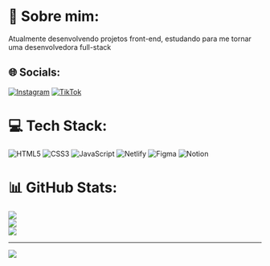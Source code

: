 # 💫 Sobre mim:
Atualmente desenvolvendo projetos front-end, estudando para me tornar uma desenvolvedora full-stack<br>


## 🌐 Socials:
[![Instagram](https://img.shields.io/badge/Instagram-%23E4405F.svg?logo=Instagram&logoColor=white)](https://instagram.com/encantadoradecodigo) [![TikTok](https://img.shields.io/badge/TikTok-%23000000.svg?logo=TikTok&logoColor=white)](https://tiktok.com/@encantadoradecodigo) 

# 💻 Tech Stack:
![HTML5](https://img.shields.io/badge/html5-%23E34F26.svg?style=for-the-badge&logo=html5&logoColor=white) ![CSS3](https://img.shields.io/badge/css3-%231572B6.svg?style=for-the-badge&logo=css3&logoColor=white) ![JavaScript](https://img.shields.io/badge/javascript-%23323330.svg?style=for-the-badge&logo=javascript&logoColor=%23F7DF1E) ![Netlify](https://img.shields.io/badge/netlify-%23000000.svg?style=for-the-badge&logo=netlify&logoColor=#00C7B7) ![Figma](https://img.shields.io/badge/figma-%23F24E1E.svg?style=for-the-badge&logo=figma&logoColor=white) ![Notion](https://img.shields.io/badge/Notion-%23000000.svg?style=for-the-badge&logo=notion&logoColor=white)
# 📊 GitHub Stats:
![](https://github-readme-stats.vercel.app/api?username=DhabiaRamos&theme=dark&hide_border=false&include_all_commits=false&count_private=false)<br/>
![](https://github-readme-streak-stats.herokuapp.com/?user=DhabiaRamos&theme=dark&hide_border=false)<br/>
![](https://github-readme-stats.vercel.app/api/top-langs/?username=DhabiaRamos&theme=dark&hide_border=false&include_all_commits=false&count_private=false&layout=compact)

---
[![](https://visitcount.itsvg.in/api?id=DhabiaRamos&icon=2&color=5)](https://visitcount.itsvg.in)

<!-- Proudly created with GPRM ( https://gprm.itsvg.in ) -->
